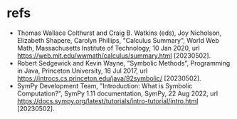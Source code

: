# refs
+ Thomas Wallace Colthurst and Craig B. Watkins (eds), Joy Nicholson, Elizabeth Shapere, Carolyn Phillips, "Calculus Summary", World Web Math, Massachusetts Institute of Technology, 10 Jan 2020, url https://web.mit.edu/wwmath/calculus/summary.html [20230502].
+ Robert Sedgewick and Kevin Wayne, "Symbolic Methods", Programming in Java, Princeton University, 16 Jul 2017, url https://introcs.cs.princeton.edu/java/92symbolic/ [20230502].
+ SymPy Development Team, "Introduction: What is Symbolic Computation?", SymPy 1.11 documentation, SymPy, 22 Aug 2022, url https://docs.sympy.org/latest/tutorials/intro-tutorial/intro.html [20230502].
